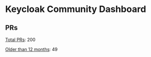# Keycloak Community Dashboard

## PRs

[Total PRs](https://github.com/keycloak/keycloak/pulls): 200

[Older than 12 months](https://github.com/keycloak/keycloak/pulls?q=created%3A<2021-08-26): 49
